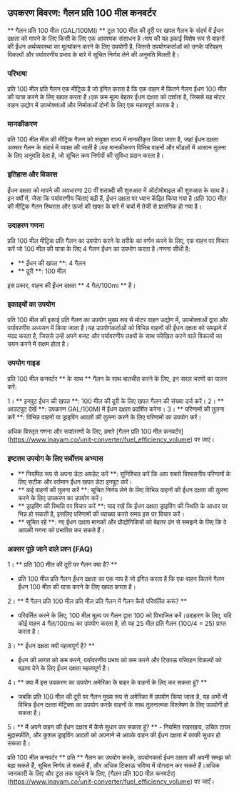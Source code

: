 ## उपकरण विवरण: गैलन प्रति 100 मील कनवर्टर

** गैलन प्रति 100 मील (GAL/100MI) ** टूल 100 मील की दूरी पर खपत गैलन के संदर्भ में ईंधन दक्षता को मापने के लिए किसी के लिए एक आवश्यक संसाधन है।माप की यह इकाई विशेष रूप से वाहनों की ईंधन अर्थव्यवस्था का मूल्यांकन करने के लिए उपयोगी है, जिससे उपयोगकर्ताओं को उनके परिवहन विकल्पों और पर्यावरणीय प्रभाव के बारे में सूचित निर्णय लेने की अनुमति मिलती है।

### परिभाषा

प्रति 100 मील प्रति गैलन एक मीट्रिक है जो इंगित करता है कि एक वाहन में कितने गैलन ईंधन 100 मील की यात्रा करने के लिए खपत करता है।एक कम मूल्य बेहतर ईंधन दक्षता को दर्शाता है, जिससे यह मोटर वाहन उद्योग में उपभोक्ताओं और निर्माताओं दोनों के लिए एक महत्वपूर्ण कारक है।

### मानकीकरण

प्रति 100 मील मील की मीट्रिक गैलन को संयुक्त राज्य में मानकीकृत किया जाता है, जहां ईंधन दक्षता अक्सर गैलन के संदर्भ में व्यक्त की जाती है।यह मानकीकरण विभिन्न वाहनों और मॉडलों में आसान तुलना के लिए अनुमति देता है, जो सूचित क्रय निर्णयों की सुविधा प्रदान करता है।

### इतिहास और विकास

ईंधन दक्षता को मापने की अवधारणा 20 वीं शताब्दी की शुरुआत में ऑटोमोबाइल की शुरुआत के साथ है।इन वर्षों में, जैसा कि पर्यावरणीय चिंताएं बढ़ी हैं, ईंधन दक्षता पर ध्यान केंद्रित किया गया है।प्रति 100 मील की मीट्रिक गैलन स्थिरता और ऊर्जा की खपत के बारे में चर्चा में तेजी से प्रासंगिक हो गया है।

### उदाहरण गणना

प्रति 100 मील मीट्रिक प्रति गैलन का उपयोग करने के तरीके का वर्णन करने के लिए, एक वाहन पर विचार करें जो 100 मील की यात्रा के लिए 4 गैलन ईंधन का उपभोग करता है।गणना सीधी है:

- ** ईंधन की खपत **: 4 गैलन
- ** दूरी **: 100 मील

इस प्रकार, वाहन की ईंधन दक्षता ** 4 गैल/100mi ** है।

### इकाइयों का उपयोग

प्रति 100 मील की इकाई प्रति गैलन का उपयोग मुख्य रूप से मोटर वाहन उद्योग में, उपभोक्ताओं द्वारा और पर्यावरणीय अध्ययन में किया जाता है।यह उपयोगकर्ताओं को विभिन्न वाहनों की ईंधन दक्षता को समझने में मदद करता है, जिससे उन्हें अपने बजट और पर्यावरणीय लक्ष्यों के साथ संरेखित करने वाले विकल्पों का चयन करने में सक्षम होता है।

### उपयोग गाइड

प्रति 100 मील कनवर्टर ** के साथ ** गैलन के साथ बातचीत करने के लिए, इन सरल चरणों का पालन करें:

1। ** इनपुट ईंधन की खपत **: 100 मील की दूरी के लिए खपत गैलन की संख्या दर्ज करें।
2। ** आउटपुट देखें **: उपकरण GAL/100MI में ईंधन दक्षता प्रदर्शित करेगा।
3। ** परिणामों की तुलना करें **: विभिन्न वाहनों या ड्राइविंग आदतों की तुलना करने के लिए परिणामों का उपयोग करें।

अधिक विस्तृत गणना और रूपांतरणों के लिए, हमारे [गैलन प्रति 100 मील कनवर्टर] (https://www.inayam.co/unit-converter/fuel_efficiency_volume) पर जाएं।

### इष्टतम उपयोग के लिए सर्वोत्तम अभ्यास

- ** नियमित रूप से अपना डेटा अपडेट करें **: सुनिश्चित करें कि आप सबसे विश्वसनीय परिणामों के लिए सटीक और वर्तमान ईंधन खपत डेटा इनपुट करें।
- ** कई वाहनों की तुलना करें **: सूचित निर्णय लेने के लिए विभिन्न वाहनों की ईंधन दक्षता की तुलना करने के लिए उपकरण का उपयोग करें।
- ** ड्राइविंग की स्थिति पर विचार करें **: याद रखें कि ईंधन दक्षता ड्राइविंग की स्थिति के आधार पर भिन्न हो सकती है, इसलिए परिणामों की व्याख्या करते समय इस पर विचार करें।
- ** सूचित रहें **: नए ईंधन दक्षता मानकों और प्रौद्योगिकियों को बेहतर ढंग से समझने के लिए कि वे आपकी गणना को प्रभावित कर सकते हैं।

### अक्सर पूछे जाने वाले प्रश्न (FAQ)

1। ** प्रति 100 मील की दूरी पर गैलन क्या है? **
- प्रति 100 मील प्रति गैलन ईंधन दक्षता का एक माप है जो इंगित करता है कि एक वाहन कितने गैलन ईंधन 100 मील की यात्रा करने के लिए खपत करता है।

2। ** मैं गैलन प्रति 100 मील प्रति मील प्रति गैलन में गैलन कैसे परिवर्तित करूं? **
- परिवर्तित करने के लिए, 100 मील मूल्य पर गैलन द्वारा 100 को विभाजित करें।उदाहरण के लिए, यदि कोई वाहन 4 गैल/100mi का उपयोग करता है, तो यह 25 मील प्रति गैलन (100/4 = 25) प्राप्त करता है।

3। ** ईंधन दक्षता क्यों महत्वपूर्ण है? **
- ईंधन की लागत को कम करने, पर्यावरणीय प्रभाव को कम करने और टिकाऊ परिवहन विकल्पों को बढ़ावा देने के लिए ईंधन दक्षता महत्वपूर्ण है।

4। ** क्या मैं इस उपकरण का उपयोग अमेरिका के बाहर के वाहनों के लिए कर सकता हूं? **
- जबकि प्रति 100 मील की दूरी पर गैलन मुख्य रूप से अमेरिका में उपयोग किया जाता है, यह अभी भी विभिन्न ईंधन दक्षता मेट्रिक्स का उपयोग करके वाहनों के साथ तुलनात्मक विश्लेषण के लिए उपयोगी हो सकता है।

5। ** मैं अपने वाहन की ईंधन दक्षता में कैसे सुधार कर सकता हूं? ** - नियमित रखरखाव, उचित टायर मुद्रास्फीति, और कुशल ड्राइविंग आदतों को अपनाने से आपके वाहन की ईंधन दक्षता में काफी सुधार हो सकता है।

प्रति 100 मील कनवर्टर ** प्रति ** गैलन का उपयोग करके, उपयोगकर्ता ईंधन दक्षता की अपनी समझ को बढ़ा सकते हैं, सूचित निर्णय ले सकते हैं, और अधिक टिकाऊ भविष्य में योगदान कर सकते हैं।अधिक जानकारी के लिए और टूल तक पहुंचने के लिए, [गैलन प्रति 100 मील कनवर्टर] (https://www.inayam.co/unit-converter/fuel_efficiency_volume) पर जाएँ।
